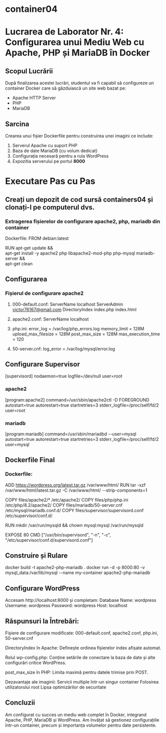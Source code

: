 # container04

# Lucrarea de Laborator Nr. 4: Configurarea unui Mediu Web cu Apache, PHP și MariaDB în Docker

## Scopul Lucrării
După finalizarea acestei lucrări, studentul va fi capabil să configureze un container Docker care să găzduiască un site web bazat pe:
- Apache HTTP Server
- PHP
- MariaDB 

## Sarcina 
Crearea unui fișier Dockerfile pentru construirea unei imagini ce include:
1. Serverul Apache cu suport PHP
2. Baza de date MariaDB (cu volum dedicat)
3. Configurația necesară pentru a rula WordPress
4. Expozitia serverului pe portul **8000**

# Executare Pas cu Pas

## Creați un depozit de cod sursă containers04 și clonați-l pe computerul dvs.
### Extragerea fișierelor de configurare apache2, php, mariadb din container
Dockerfile: 
FROM debian:latest

RUN apt-get update && \
   apt-get install -y apache2 php libapache2-mod-php php-mysql mariadb-server && \
   apt-get clean

## Configurarea
### Fișierul de configurare apache2
1. 000-default.conf:
ServerName localhost
ServerAdmin victor76167@gmail.com
DirectoryIndex index.php index.html

2. apache2.conf:
ServerName localhost

3. php.ini:
error_log = /var/log/php_errors.log
memory_limit = 128M
upload_max_filesize = 128M
post_max_size = 128M
max_execution_time = 120

4. 50-server.cnf:
log_error = /var/log/mysql/error.log

## Configurare Supervisor
[supervisord]
nodaemon=true
logfile=/dev/null
user=root

### apache2
[program:apache2]
command=/usr/sbin/apache2ctl -D FOREGROUND
autostart=true
autorestart=true
startretries=3
stderr_logfile=/proc/self/fd/2
user=root

### mariadb
[program:mariadb]
command=/usr/sbin/mariadbd --user=mysql
autostart=true
autorestart=true
startretries=3
stderr_logfile=/proc/self/fd/2
user=mysql

## Dockerfile Final
### Dockerfile:
ADD https://wordpress.org/latest.tar.gz /var/www/html/
RUN tar -xzf /var/www/html/latest.tar.gz -C /var/www/html/ --strip-components=1

COPY files/apache2/* /etc/apache2/
COPY files/php/php.ini /etc/php/8.2/apache2/
COPY files/mariadb/50-server.cnf /etc/mysql/mariadb.conf.d/
COPY files/supervisor/supervisord.conf /etc/supervisor/conf.d/

RUN mkdir /var/run/mysqld && chown mysql:mysql /var/run/mysqld

EXPOSE 80
CMD ["/usr/bin/supervisord", "-n", "-c", "/etc/supervisor/conf.d/supervisord.conf"]

## Construire și Rulare
docker build -t apache2-php-mariadb .
docker run -d -p 8000:80 -v mysql_data:/var/lib/mysql --name my-container apache2-php-mariadb

## Configurare WordPress
Accesam http://localhost:8000 și completam:
Database Name: wordpress
Username: wordpress
Password: wordpress
Host: localhost

## Răspunsuri la Întrebări:
Fișiere de configurare modificate:
000-default.conf, apache2.conf, php.ini, 50-server.cnf

DirectoryIndex în Apache:
Definește ordinea fișierelor index afișate automat.

Rolul wp-config.php:
Conține setările de conectare la baza de date și alte configurări critice WordPress.

post_max_size în PHP:
Limita maximă pentru datele trimise prin POST.

Dezavantaje ale imaginii:
Servicii multiple într-un singur container
Folosirea utilizatorului root
Lipsa optimizărilor de securitate

## Concluzii
Am configurat cu succes un mediu web complet în Docker, integrand Apache, PHP, MariaDB și WordPress. Am învățat să gestionez configurațiile într-un container, precum și importanța volumelor pentru date persistente.

